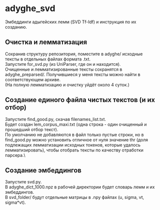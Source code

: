 # adyghe_svd
Эмбеддинги адыгейских лемм (SVD Tf-Idf) и инструкция по их созданию.
## Очистка и лемматизация
Сохранив структуру репозитория, поместите в adyghe/ исходные тексты в отдельных файлах формата .txt.\
Запустите for_svd.py (из UniParser, где он и находится).\
Очищенные и лемматизированные тексты сохранятся в adyghe_preparsed/. Получившиеся у меня тексты можно найти в соответствующем архиве.\
(На полную лемматизацию и очистку уйдёт около 4 суток.)
## Создание единого файла чистых текстов (и их отбор)
Запустите find_good.py, скачав filenames_list.txt.\
Будет создан lem_corpus_maxi.txt (одна строка - один очищенный и прошедший отбор текст).\
По умолчанию не добавляются в файл только пустые строки, но в find_good.py можно установить отличное от нуля значение thr (доля подлежащих лемматизации исходных токенов, которые удалось лемматизировать), чтобы отобрать тексты по качеству отработки парсера.\
## Создание эмбеддингов
Запустите svd.py.\
В adyghe_dict_1000.npz в рабочей директории будет словарь лемм и их эмбеддингов.\
В svd_folder/ будут отдельные матрицы в .npy файлах (u, sigma, vt, sigma*vt).
